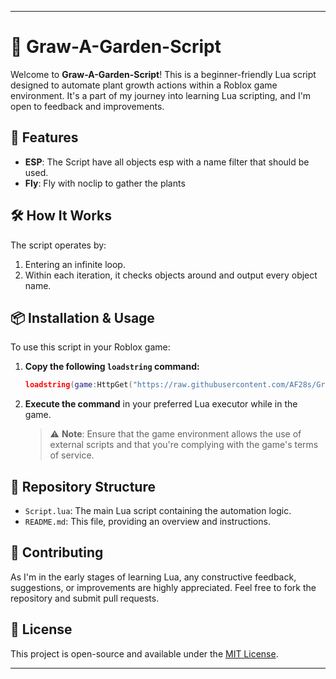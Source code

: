 
---

# 🌱 Graw-A-Garden-Script

Welcome to **Graw-A-Garden-Script**! This is a beginner-friendly Lua script designed to automate plant growth actions within a Roblox game environment. It's a part of my journey into learning Lua scripting, and I'm open to feedback and improvements.

## 🚀 Features

- **ESP**: The Script have all objects esp with a name filter that should be used.
- **Fly**: Fly with noclip to gather the plants

## 🛠️ How It Works

The script operates by:

1. Entering an infinite loop.
2. Within each iteration, it checks objects around and output every object name.

## 📦 Installation & Usage

To use this script in your Roblox game:

1. **Copy the following `loadstring` command:**

   ```lua
   loadstring(game:HttpGet("https://raw.githubusercontent.com/AF28s/Graw-A-Plant-Script/main/Script.lua"))()
   ```

2. **Execute the command** in your preferred Lua executor while in the game.

   > ⚠️ **Note**: Ensure that the game environment allows the use of external scripts and that you're complying with the game's terms of service.

## 📁 Repository Structure

- `Script.lua`: The main Lua script containing the automation logic.
- `README.md`: This file, providing an overview and instructions.

## 🤝 Contributing

As I'm in the early stages of learning Lua, any constructive feedback, suggestions, or improvements are highly appreciated. Feel free to fork the repository and submit pull requests.

## 📄 License

This project is open-source and available under the [MIT License](LICENSE).

---

